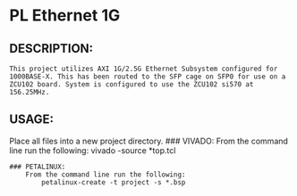 # PL Ethernet 1G
## DESCRIPTION:
    This project utilizes AXI 1G/2.5G Ethernet Subsystem configured for 1000BASE-X. This has been routed to the SFP cage on SFP0 for use on a ZCU102 board. System is configured to use the ZCU102 si570 at 156.25MHz.

## USAGE:
Place all files into a new project directory.
    ### VIVADO:
        From the command line run the following:
            vivado -source *top.tcl
    
    ### PETALINUX:
        From the command line run the following:
            petalinux-create -t project -s *.bsp
